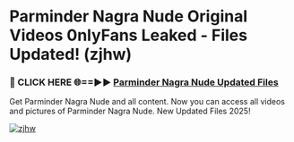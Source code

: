# Parminder Nagra Nude Original Videos 0nlyFans Leaked - Files Updated! (zjhw)

<h3>🔴 CLICK HERE 🌐==►► <a href="https://tinyurl.com/yc6ubb5a" rel="nofollow">Parminder Nagra Nude Updated Files</a></h3>

Get Parminder Nagra Nude and all content. Now you can access all videos and pictures of Parminder Nagra Nude. New Updated Files 2025!

[![zjhw](https://i.imgur.com/7eu0CRL.gif)](https://tinyurl.com/yc6ubb5a)
